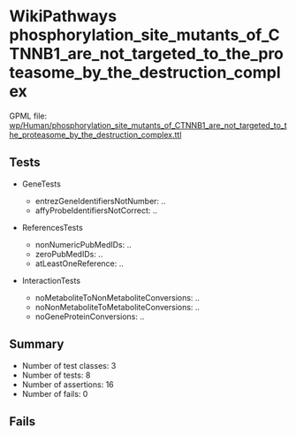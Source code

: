 # WikiPathways phosphorylation_site_mutants_of_CTNNB1_are_not_targeted_to_the_proteasome_by_the_destruction_complex

GPML file: [wp/Human/phosphorylation_site_mutants_of_CTNNB1_are_not_targeted_to_the_proteasome_by_the_destruction_complex.ttl](../wp/Human/phosphorylation_site_mutants_of_CTNNB1_are_not_targeted_to_the_proteasome_by_the_destruction_complex.ttl)

## Tests

* GeneTests
    * entrezGeneIdentifiersNotNumber: ..
    * affyProbeIdentifiersNotCorrect: ..

* ReferencesTests
    * nonNumericPubMedIDs: ..
    * zeroPubMedIDs: ..
    * atLeastOneReference: ..

* InteractionTests
    * noMetaboliteToNonMetaboliteConversions: ..
    * noNonMetaboliteToMetaboliteConversions: ..
    * noGeneProteinConversions: ..

## Summary

* Number of test classes: 3
* Number of tests: 8
* Number of assertions: 16
* Number of fails: 0

## Fails


